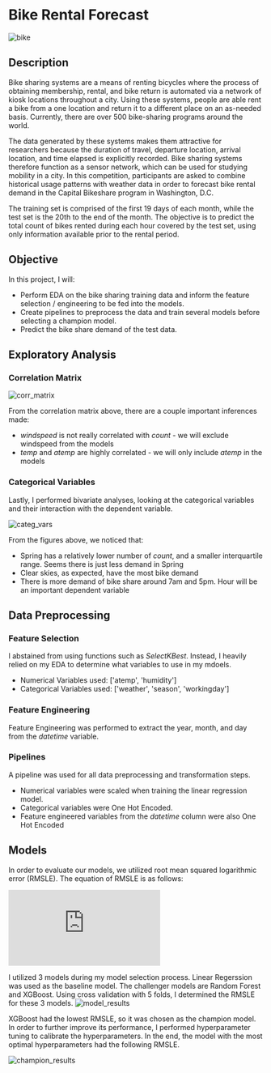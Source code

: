 # Bike Rental Forecast 
![bike](https://user-images.githubusercontent.com/63955480/126615338-83f6686a-4078-4a7d-a964-3b1a20b41582.jpg)

## Description
Bike sharing systems are a means of renting bicycles where the process of obtaining membership, rental, and bike return is automated via a network of kiosk locations throughout a city. Using these systems, people are able rent a bike from a one location and return it to a different place on an as-needed basis. Currently, there are over 500 bike-sharing programs around the world.

The data generated by these systems makes them attractive for researchers because the duration of travel, departure location, arrival location, and time elapsed is explicitly recorded. Bike sharing systems therefore function as a sensor network, which can be used for studying mobility in a city. In this competition, participants are asked to combine historical usage patterns with weather data in order to forecast bike rental demand in the Capital Bikeshare program in Washington, D.C.

The training set is comprised of the first 19 days of each month, while the test set is the 20th to the end of the month. The objective is to predict the total count of bikes rented during each hour covered by the test set, using only information available prior to the rental period.


## Objective
In this project, I will:
* Perform EDA on the bike sharing training data and inform the feature selection / engineering to be fed into the models. 
* Create pipelines to preprocess the data and train several models before selecting a champion model. 
* Predict the bike share demand of the test data.


## Exploratory Analysis

### Correlation Matrix

![corr_matrix](https://user-images.githubusercontent.com/63955480/126615941-bd1c2a50-c8f3-417d-b28a-73e1dddc7164.png)

From the correlation matrix above, there are a couple important inferences made:
* _windspeed_ is not really correlated with _count_ - we will exclude windspeed from the models
* _temp_ and _atemp_ are highly correlated - we will only include _atemp_ in the models

### Categorical Variables 

Lastly, I performed bivariate analyses, looking at the categorical variables and their interaction with the dependent variable.

![categ_vars](https://user-images.githubusercontent.com/63955480/126616595-9bb9e864-b74e-45db-889a-d47cad8b47c7.png)

From the figures above, we noticed that:
* Spring has a relatively lower number of _count_, and a smaller interquartile range. Seems there is just less demand in Spring
* Clear skies, as expected, have the most bike demand
* There is more demand of bike share around 7am and 5pm. Hour will be an important dependent variable

## Data Preprocessing

### Feature Selection

I abstained from using functions such as _SelectKBest_. Instead, I heavily relied on my EDA to determine what variables to use in my mdoels.
* Numerical Variables used: ['atemp', 'humidity']
* Categorical Variables used: ['weather', 'season', 'workingday']

### Feature Engineering 

Feature Engineering was performed to extract the year, month, and day from the _datetime_ variable. 

### Pipelines

A pipeline was used for all data preprocessing and transformation steps. 
* Numerical variables were scaled when training the linear regression model. 
* Categorical variables were One Hot Encoded. 
* Feature engineered variables from the _datetime_ column were also One Hot Encoded


## Models

In order to evaluate our models, we utilized root mean squared logarithmic error (RMSLE). The equation of RMSLE is as follows:

![equation](https://latex.codecogs.com/png.latex?%5Csqrt%7B%5Cfrac1n%5Csum_%7Bi%3D1%7D%5E%7Bn%7D%7B%28%5Clog%28p_%7Bi%7D&plus;1%29%7D%20-%20%5Clog%28a_i%20&plus;%201%29%29%5E%7B2%7D%7D%5C%5C%5C%5C%5Ctext%7Bwhere%3A%7D%5C%5Cp_i%20%3D%20%5Ctext%7Bprediction%20of%20the%20ith%20observation%7D%5C%5Ca_i%20%3D%20%5Ctext%7Bactual%20of%20the%20ith%20observation%7D%5C%5Cn%20%3D%20%5Ctext%7Bsample%20size%7D)

I utilized 3 models during my model selection process. Linear Regerssion was used as the baseline model. The challenger models are Random Forest and XGBoost. Using cross validation with 5 folds, I determined the RMSLE for these 3 models. 
![model_results](https://user-images.githubusercontent.com/63955480/126616316-9a6ac053-1c6e-4eb0-8023-5d7205f7f978.png)

XGBoost had the lowest RMSLE, so it was chosen as the champion model. In order to further improve its performance, I performed hyperparameter tuning to calibrate the hyperparameters. In the end, the model with the most optimal hyperparameters had the following RMSLE.

![champion_results](https://user-images.githubusercontent.com/63955480/126616405-05c29854-4548-40dd-81c4-eae532c89296.png)

